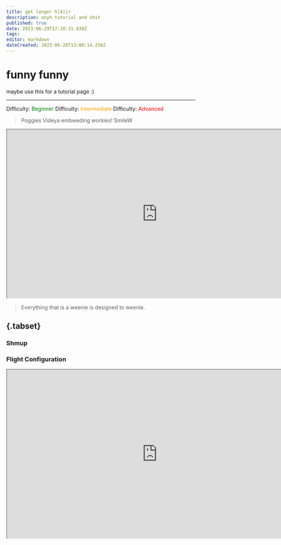 ```yaml
---
title: get longer h[A]ir
description: any% tutorial and shit
published: true
date: 2023-06-29T17:20:31.838Z
tags: 
editor: markdown
dateCreated: 2023-06-28T13:00:14.256Z
---
```


# funny funny 


maybe use this for a tutorial page :)

---
Difficulty: <span style="color:green"> Beginner </span> 
Difficulty: <span style="color:orange"> Intermediate </span> 
Difficulty: <span style="color:red"> Advanced </span> 

> Poggies Videya embweding workies! SmileW

<iframe width="800" height="450"
src="https://www.youtube.com/embed/gw50hAyyU48">
</iframe> 

> Everything that is a weenie is designed to weenie.

## {.tabset} 
 ### Shmup
 ### Flight Configuration
<iframe width="800" height="450"
src="https://www.youtube.com/embed/gw50hAyyU48">
</iframe> 
 